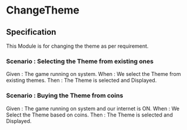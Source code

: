 # ChangeTheme

## Specification

This Module is for changing the theme as per requirement.

### Scenario : Selecting the Theme from existing ones

Given : The game running on system.
When : We select the Theme from existing themes.
Then : The Theme is selected and Displayed.

### Scenario : Buying the Theme from coins

Given : The game running on system and our internet is ON.
When : We Select the Theme based on coins.
Then : The Theme is selected and Displayed.
